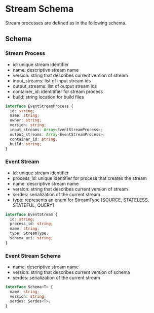 #  Stream Schema

Stream processes are defined as in the following schema.

## Schema 

### Stream Process 

- id: unique stream identifier 
- name: descriptive stream name 
- version: string that describes current version of stream
- input_streams: list of input stream ids 
- output_streams: list of output stream ids
- container_id: identitifier for stream process 
- build: string location for build files


```typescript
interface EventStreamProcess {
  id: string;
  name: string;
  owner: string;
  version: string;
  input_streams: Array<EventStreamProcess>;
  output_streams: Array<EventStreamProcess>;
  container_id: string; 
  build: string;
}
```

### Event Stream

- id: unique stream identifier
- process_id: unique identifier for process that creates the stream 
- name: descriptive stream name 
- version: string that describes current version of stream
- serdes: serialization of the current stream
- type: represents an enum for StreamType [SOURCE, STATELESS, STATEFUL, QUERY]

```typescript
interface EventStream {
  id: string;
  process_id: string;
  name: string;
  type: StreamType;
  schema_uri: string;
}
```

### Event Stream Schema

- name: descriptive stream name 
- version: string that describes current version of schema
- serdes: serialization of the current stream

```typescript
interface Schema<T> {
  name: string;
  version: string;
  serdes: Serdes<T>;
}
```

